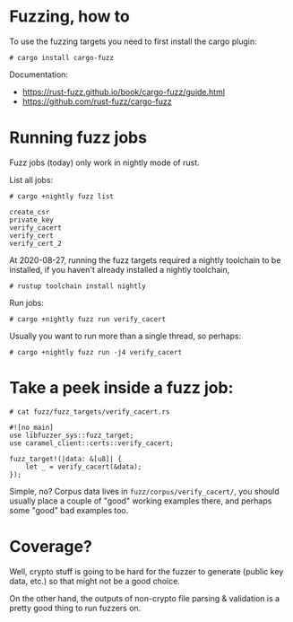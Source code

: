 # Fuzzing, how to

To use the fuzzing targets you need to first install the cargo plugin:

    # cargo install cargo-fuzz

Documentation:  

- https://rust-fuzz.github.io/book/cargo-fuzz/guide.html
- https://github.com/rust-fuzz/cargo-fuzz

# Running fuzz jobs

Fuzz jobs (today) only work in nightly mode of rust.

List all jobs:

    # cargo +nightly fuzz list

    create_csr
    private_key
    verify_cacert
    verify_cert
    verify_cert_2



At 2020-08-27, running the fuzz targets required a nightly toolchain to be
installed, if you haven't already installed a nightly toolchain,

    # rustup toolchain install nightly

Run jobs:

    # cargo +nightly fuzz run verify_cacert

Usually you want to run more than a single thread, so perhaps:

    # cargo +nightly fuzz run -j4 verify_cacert


# Take a peek inside a fuzz job:

    # cat fuzz/fuzz_targets/verify_cacert.rs 

    #![no_main]
    use libfuzzer_sys::fuzz_target;
    use caramel_client::certs::verify_cacert;

    fuzz_target!(|data: &[u8]| {
        let _ = verify_cacert(&data);
    });

Simple, no? Corpus data lives in `fuzz/corpus/verify_cacert/`,  you should
usually place a couple of "good" working examples there, and perhaps some
"good" bad examples too.


# Coverage?

Well, crypto stuff is going to be hard for the fuzzer to generate (public key
data, etc.) so that might not be a good choice. 

On the other hand, the outputs of non-crypto file parsing & validation is a
pretty good thing to run fuzzers on.
